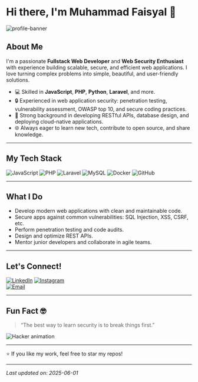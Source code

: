 # Hi there, I'm Muhammad Faisyal 👋

![profile-banner](https://user-images.githubusercontent.com/yourusername/yourbanner.gif)

## About Me

I'm a passionate **Fullstack Web Developer** and **Web Security Enthusiast** with experience building scalable, secure, and efficient web applications. I love turning complex problems into simple, beautiful, and user-friendly solutions.

- 💻 Skilled in **JavaScript**, **PHP**, **Python**, **Laravel**, and more.
- 🔒 Experienced in web application security: penetration testing, vulnerability assessment, OWASP top 10, and secure coding practices.
- 🚀 Strong background in developing RESTful APIs, database design, and deploying cloud-native applications.
- 🌐 Always eager to learn new tech, contribute to open source, and share knowledge.

---

## My Tech Stack

![JavaScript](https://img.shields.io/badge/JavaScript-F7DF1E?logo=javascript&logoColor=black&style=for-the-badge)
![PHP](https://img.shields.io/badge/PHP-777BB4?logo=php&logoColor=white&style=for-the-badge)
![Laravel](https://img.shields.io/badge/Laravel-FF2D20?logo=laravel&logoColor=white&style=for-the-badge)
![MySQL](https://img.shields.io/badge/MySQL-4479A1?logo=mysql&logoColor=white&style=for-the-badge)
![Docker](https://img.shields.io/badge/Docker-2496ED?logo=docker&logoColor=white&style=for-the-badge)
![GitHub](https://img.shields.io/badge/GitHub-181717?logo=github&logoColor=white&style=for-the-badge)

---

## What I Do

- Develop modern web applications with clean and maintainable code.
- Secure apps against common vulnerabilities: SQL Injection, XSS, CSRF, etc.
- Perform penetration testing and code audits.
- Design and optimize REST APIs.
- Mentor junior developers and collaborate in agile teams.

---

## Let's Connect!

[![LinkedIn](https://img.shields.io/badge/LinkedIn-0A66C2?logo=linkedin&logoColor=white&style=for-the-badge)](https://linkedin.com/in/syalpra)
[![Instagram](https://img.shields.io/badge/Instagram-E4405F?logo=instagram&logoColor=white&style=for-the-badge)](https://instagram.com/syalpratama_)  
[![Email](https://img.shields.io/badge/Email-D14836?logo=gmail&logoColor=white&style=for-the-badge)](mailto:syalpratamaa@gmail.com)

---

## Fun Fact 🤓

> “The best way to learn security is to break things first.”  

![Hacker animation](https://media.giphy.com/media/3o7btPCcdNniyf0ArS/giphy.gif)

---

⭐️ If you like my work, feel free to star my repos!

---

*Last updated on: 2025-06-01*

